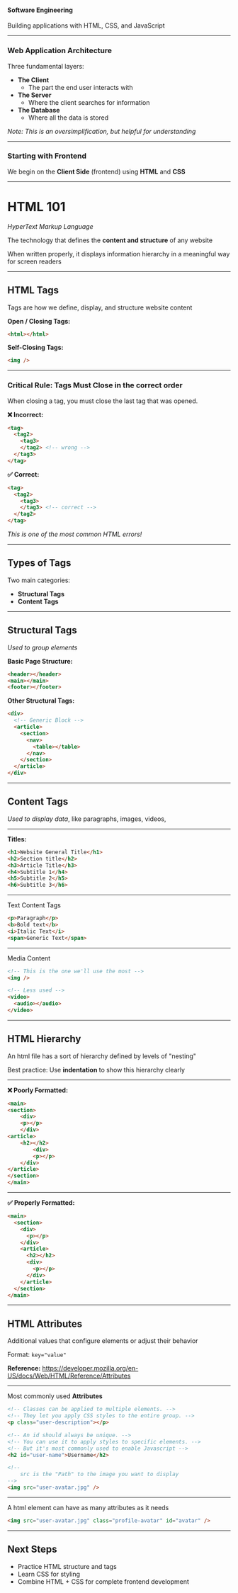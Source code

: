 #### Software Engineering

Building applications with HTML, CSS, and JavaScript

---

### Web Application Architecture

Three fundamental layers:

- **The Client** <!-- element class="fragment" -->
  - The part the end user interacts with <!-- element class="fragment" -->
- **The Server** <!-- element class="fragment" -->
  - Where the client searches for information<!-- element class="fragment" -->
- **The Database** <!-- element class="fragment" -->
  - Where all the data is stored<!-- element class="fragment" -->

<!-- element class="fragment" -->

_Note: This is an oversimplification, but helpful for understanding_

---

### Starting with Frontend

We begin on the **Client Side** (frontend) using **HTML** and **CSS**

---

# HTML 101

_HyperText Markup Language_

<!-- element class="fragment" -->

The technology that defines the **content and structure** of any website

<!-- element class="fragment" -->

When written properly, it displays information hierarchy in a meaningful way for screen readers

<!-- element class="fragment" -->

---

## HTML Tags

Tags are how we define, display, and structure website content

 <!-- element class="fragment" -->

**Open / Closing Tags:**

 <!-- element class="fragment" -->

```html
<html></html>
```

<!-- element class="fragment" -->

**Self-Closing Tags:**

 <!-- element class="fragment" -->

```html
<img />
```

 <!-- element class="fragment" -->

---

### Critical Rule: Tags Must Close in the correct order
When closing a tag, you must close the last tag that was opened.

**❌ Incorrect:**

<!-- element class="fragment" -->

```html
<tag>
  <tag2>
	<tag3>
	</tag2> <!-- wrong -->
  </tag3>
</tag>
```

<!-- element class="fragment" -->

**✅ Correct:**

<!-- element class="fragment" -->

```html
<tag>
  <tag2>
    <tag3>
    </tag3> <!-- correct -->
  </tag2>
</tag>
```

<!-- element class="fragment" -->

_This is one of the most common HTML errors!_

<!-- element class="fragment" -->

---

## Types of Tags

Two main categories:

- **Structural Tags** <!-- element class="fragment" -->
- **Content Tags** <!-- element class="fragment" -->

---

## Structural Tags

_Used to group elements_

**Basic Page Structure:**

<!-- element class="fragment" -->

```html
<header></header>
<main></main>
<footer></footer>
```

<!-- element class="fragment" -->

**Other Structural Tags:**

<!-- element class="fragment" -->

```html
<div>
  <!-- Generic Block -->
  <article>
    <section>
      <nav>
        <table></table>
      </nav>
    </section>
  </article>
</div>
```

<!-- element class="fragment" -->

---

## Content Tags

_Used to display data_, like paragraphs, images, videos,

---

**Titles:**

```html
<h1>Website General Title</h1>
<h2>Section title</h2>
<h3>Article Title</h3>
<h4>Subtitle 1</h4>
<h5>Subtitle 2</h5>
<h6>Subtitle 3</h6>
```

<!-- element class="fragment" -->

---

Text Content Tags

```html
<p>Paragraph</p>
<b>Bold text</b>
<i>Italic Text</i>
<span>Generic Text</span>
```

<!-- element class="fragment" -->

---

Media Content

```html
<!-- This is the one we'll use the most -->
<img />

<!-- Less used -->
<video>
  <audio></audio>
</video>
```

<!-- element class="fragment" -->

---

## HTML Hierarchy

An html file has a sort of hierarchy defined by levels of "nesting"

Best practice: Use **indentation** to show this hierarchy clearly

<!-- element class="fragment" -->

---

**❌ Poorly Formatted:**

```html
<main>
<section>
	<div>
	<p></p>
	</div>
<article>
	<h2></h2>
		<div>
		<p></p>
	</div>
</article>
</section>
</main>
```

<!-- element class="fragment" -->

---

**✅ Properly Formatted:**

```html
<main>
  <section>
    <div>
      <p></p>
    </div>
    <article>
      <h2></h2>
      <div>
        <p></p>
      </div>
    </article>
  </section>
</main>
```

<!-- element class="fragment" -->

---

## HTML Attributes

Additional values that configure elements or adjust their behavior

Format: `key="value"`

<!-- element class="fragment" -->

**Reference:** https://developer.mozilla.org/en-US/docs/Web/HTML/Reference/Attributes

<!-- element class="fragment" -->

---

Most commonly used **Attributes**

```html
<!-- Classes can be applied to multiple elements. -->
<!-- They let you apply CSS styles to the entire group. -->
<p class="user-description"></p>

<!-- An id should always be unique. -->
<!-- You can use it to apply styles to specific elements. -->
<!-- But it's most commonly used to enable Javascript -->
<h2 id="user-name">Username</h2>

<!-- 
	src is the "Path" to the image you want to display 
-->
<img src="user-avatar.jpg" />
```

<!-- element class="fragment" -->

---

A html element can have as many attributes as it needs

```html
<img src="user-avatar.jpg" class="profile-avatar" id="avatar" />
```

<!-- element class="fragment" -->

---

## Next Steps

- Practice HTML structure and tags
- Learn CSS for styling
- Combine HTML + CSS for complete frontend development
